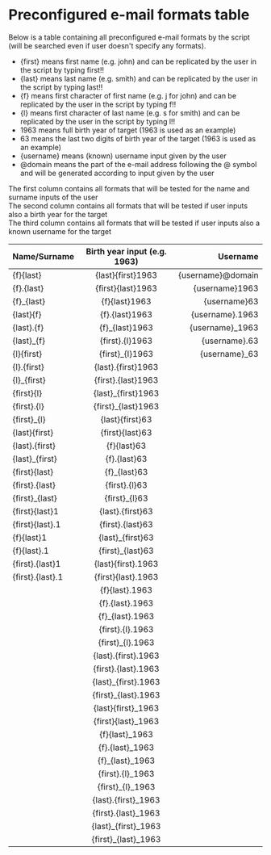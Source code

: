 # Preconfigured e-mail formats table
Below is a table containing all preconfigured e-mail formats by the script (will be searched even if user doesn't specify any formats).
- {first} means first name (e.g. john) and can be replicated by the user in the script by typing first!!
- {last} means last name (e.g. smith) and can be replicated by the user in the script by typing last!!
- {f} means first character of first name (e.g. j for john) and can be replicated by the user in the script by typing f!!
- {l} means first character of last name (e.g. s for smith) and can be replicated by the user in the script by typing l!!
- 1963 means full birth year of target (1963 is used as an example)
- 63 means the last two digits of birth year of the target (1963 is used as an example)
- {username} means (known) username input given by the user
- @domain means the part of the e-mail address following the @ symbol and will be generated according to input given by the user

The first column contains all formats that will be tested for the name and surname inputs of the user <br/>
The second column contains all formats that will be tested if user inputs also a birth year for the target <br/>
The third column contains all formats that will be tested if user inputs also a known username for the target <br/>

| Name/Surname        | Birth year input (e.g. 1963)           | Username        |
| -------------       | :-------------:                        | -----:          |
| {f}{last}	          | {last}{first}1963	                     | {username}@domain|
| {f}.{last}	        | {first}{last}1963	                     | {username}1963   |
| {f}_{last}	        | {f}{last}1963	                         | {username}63     |
| {last}{f}	          | {f}.{last}1963	                         | {username}.1963  |
| {last}.{f}	        | {f}_{last}1963	                         | {username}_1963  |
| {last}_{f}	        | {first}.{l}1963	                       | {username}.63    |
| {l}{first}	        | {first}_{l}1963	                       | {username}_63    |
| {l}.{first}	        | {last}.{first}1963                     |                 |
| {l}_{first}	        | {first}.{last}1963                     |                 |
| {first}{l}	          | {last}_{first}1963                     |                 |
| {first}.{l}	          | {first}_{last}1963                     |                 |
| {first}_{l}	          | {last}{first}63                     |                 |
| {last}{first}	        | {first}{last}63                     |                 |
| {last}.{first}	      | {f}{last}63                     |                 |
| {last}_{first}	      | {f}.{last}63                     |                 |
| {first}{last}	        | {f}_{last}63                     |                 |
| {first}.{last}	      | {first}.{l}63                     |                 |
| {first}_{last}	      | {first}_{l}63                     |                 |
| {first}{last}1	      | {last}.{first}63                     |                 |
| {first}{last}.1	      | {first}.{last}63                     |                 |
| {f}{last}1	          | {last}_{first}63                     |                 |
| {f}{last}.1	          | {first}_{last}63                     |                 |
| {first}.{last}1	      | {last}{first}.1963                     |                 |
| {first}.{last}.1	    | {first}{last}.1963                     |                 |
|                       | {f}{last}.1963                     |                 |
|                       | {f}.{last}.1963                     |                 |
|                       | {f}_{last}.1963                     |                 |
|                       | {first}.{l}.1963                     |                 |
|                       | {first}_{l}.1963                     |                 |
|                       | {last}.{first}.1963                     |                 |
|                       | {first}.{last}.1963                     |                 |
|                       | {last}_{first}.1963                     |                 |
|                       | {first}_{last}.1963                     |                 |
|                       | {last}{first}_1963                     |                 |
|                       | {first}{last}_1963                     |                 |
|                       | {f}{last}_1963                     |                 |
|                       | {f}.{last}_1963                     |                 |
|                       | {f}_{last}_1963                     |                 |
|                       | {first}.{l}_1963                     |                 |
|                       | {first}_{l}_1963                     |                 |
|                       | {last}.{first}_1963                     |                 |
|                       | {first}.{last}_1963                     |                 |
|                       | {last}_{first}_1963                     |                 |
|                       | {first}_{last}_1963                     |                 |
